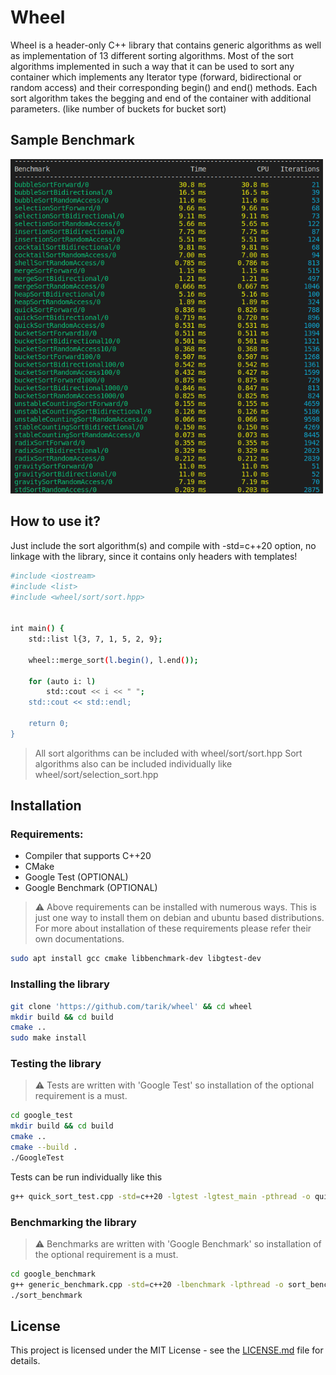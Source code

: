 # Wheel
Wheel is a header-only C++ library that contains generic algorithms as well as implementation of 13 different sorting algorithms.
Most of the sort algorithms implemented in such a way that it can be used to sort any container which implements any Iterator type (forward, bidirectional or random access) and their corresponding begin() and end() methods. 
Each sort algorithm takes the begging and end of the container with additional parameters. (like number of buckets for bucket sort)

## Sample Benchmark
<img src=docs/benchmark_result.png width=500px>

## How to use it?
Just include the sort algorithm(s) and compile with -std=c++20 option, no linkage with the library, since it contains only headers with templates!
```bash
#include <iostream>
#include <list>
#include <wheel/sort/sort.hpp>


int main() {
    std::list l{3, 7, 1, 5, 2, 9};

    wheel::merge_sort(l.begin(), l.end());

    for (auto i: l)
        std::cout << i << " ";
    std::cout << std::endl;

    return 0;
}
```
> All sort algorithms can be included with wheel/sort/sort.hpp
> Sort algorithms also can be included individually like wheel/sort/selection_sort.hpp

## Installation
### Requirements:
  - Compiler that supports C++20
  - CMake
  - Google Test (OPTIONAL)
  - Google Benchmark (OPTIONAL)
  

> ⚠️ Above requirements can be installed with numerous ways.
This is just one way to install them on debian and ubuntu based distributions.
For more about installation of these requirements please refer their own documentations.

```bash
sudo apt install gcc cmake libbenchmark-dev libgtest-dev
```

### Installing the library
```bash
git clone 'https://github.com/tarik/wheel' && cd wheel
mkdir build && cd build
cmake ..
sudo make install
```

### Testing the library
> ⚠️ Tests are written with 'Google Test' so installation of the optional requirement is a must.
```bash
cd google_test
mkdir build && cd build
cmake ..
cmake --build .
./GoogleTest
```
Tests can be run individually like this
```bash
g++ quick_sort_test.cpp -std=c++20 -lgtest -lgtest_main -pthread -o quick_sort_test
```

### Benchmarking the library
> ⚠️ Benchmarks are written with 'Google Benchmark' so installation of the optional requirement is a must.
```bash
cd google_benchmark
g++ generic_benchmark.cpp -std=c++20 -lbenchmark -lpthread -o sort_benchmark
./sort_benchmark
```

## License
This project is licensed under the MIT License - see the [LICENSE.md](LICENSE.md) file for details.

